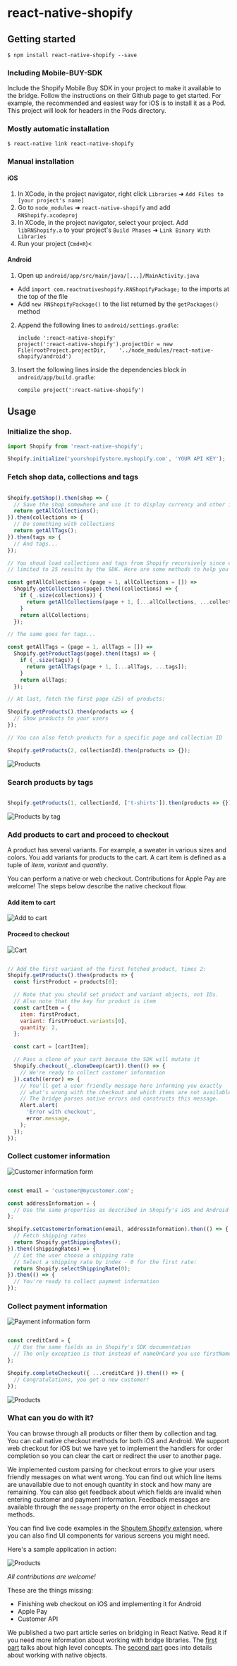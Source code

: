 # react-native-shopify

## Getting started

`$ npm install react-native-shopify --save`

### Including Mobile-BUY-SDK

Include the Shopify Mobile Buy SDK in your project to make it available to the bridge.
Follow the instructions on their Github page to get started. For example,
the recommended and easiest way for iOS is to install it as a Pod. This project will look
for headers in the Pods directory.

### Mostly automatic installation

`$ react-native link react-native-shopify`

### Manual installation


#### iOS

1. In XCode, in the project navigator, right click `Libraries` ➜ `Add Files to [your project's name]`
2. Go to `node_modules` ➜ `react-native-shopify` and add `RNShopify.xcodeproj`
3. In XCode, in the project navigator, select your project. Add `libRNShopify.a` to your project's `Build Phases` ➜ `Link Binary With Libraries`
4. Run your project (`Cmd+R`)<

#### Android

1. Open up `android/app/src/main/java/[...]/MainActivity.java`
  - Add `import com.reactnativeshopify.RNShopifyPackage;` to the imports at the top of the file
  - Add `new RNShopifyPackage()` to the list returned by the `getPackages()` method
2. Append the following lines to `android/settings.gradle`:
      ```
      include ':react-native-shopify'
      project(':react-native-shopify').projectDir = new File(rootProject.projectDir, 	'../node_modules/react-native-shopify/android')
      ```
3. Insert the following lines inside the dependencies block in `android/app/build.gradle`:
      ```
      compile project(':react-native-shopify')
      ```


## Usage

### Initialize the shop.

```javascript
import Shopify from 'react-native-shopify';

Shopify.initialize('yourshopifystore.myshopify.com', 'YOUR API KEY');

```

### Fetch shop data, collections and tags

```javascript

Shopify.getShop().then(shop => {
  // Save the shop somewhere and use it to display currency and other info
  return getAllCollections();
}).then(collections => {
  // Do something with collections
  return getAllTags();
}).then(tags => {
  // And tags...
});

// You shoud load collections and tags from Shopify recursively since each query is
// limited to 25 results by the SDK. Here are some methods to help you out:

const getAllCollections = (page = 1, allCollections = []) =>
  Shopify.getCollections(page).then((collections) => {
    if (_.size(collections)) {
      return getAllCollections(page + 1, [...allCollections, ...collections]);
    }
    return allCollections;
  });

// The same goes for tags...

const getAllTags = (page = 1, allTags = []) =>
  Shopify.getProductTags(page).then((tags) => {
    if (_.size(tags)) {
      return getAllTags(page + 1, [...allTags, ...tags]);
    }
    return allTags;
  });

// At last, fetch the first page (25) of products:

Shopify.getProducts().then(products => {
  // Show products to your users
});

// You can also fetch products for a specific page and collection ID

Shopify.getProducts(2, collectionId).then(products => {});

```
![Products](images/products.png)

### Search products by tags

```javascript

Shopify.getProducts(1, collectionId, ['t-shirts']).then(products => {});

```

![Products by tag](images/products-tag.png)

### Add products to cart and proceed to checkout

A product has several variants. For example, a sweater in various sizes and colors. You add
variants for products to the cart. A cart item is defined as a tuple of _item_, _variant_ and _quantity_.

You can perform a native or web checkout. Contributions for Apple Pay are welcome! The steps below
describe the native checkout flow.

#### Add item to cart

![Add to cart](images/add-to-cart.png)

#### Proceed to checkout

![Cart](images/cart.png)

```javascript

// Add the first variant of the first fetched product, times 2:
Shopify.getProducts().then(products => {
  const firstProduct = products[0];

  // Note that you should set product and variant objects, not IDs.
  // Also note that the key for product is item
  const cartItem = {
    item: firstProduct,
    variant: firstProduct.variants[0],
    quantity: 2,
  };

  const cart = [cartItem];

  // Pass a clone of your cart because the SDK will mutate it
  Shopify.checkout(_.cloneDeep(cart)).then(() => {
    // We're ready to collect customer information
  }).catch((error) => {
    // You'll get a user friendly message here informing you exactly
    // what's wrong with the checkout and which items are not available.
    // The bridge parses native errors and constructs this message.
    Alert.alert(
      'Error with checkout',
      error.message,
    );
  });
});

```

### Collect customer information

![Customer information form](images/customer-info.png)

```javascript

const email = 'customer@mycustomer.com';

const addressInformation = {
  // Use the same properties as described in Shopify's iOS and Android SDK documentation
};

Shopify.setCustomerInformation(email, addressInformation).then(() => {
  // Fetch shipping rates
  return Shopify.getShippingRates();
}).then((shippingRates) => {
  // Let the user choose a shipping rate
  // Select a shipping rate by index - 0 for the first rate:
  return Shopify.selectShippingRate(0);
}).then(() => {
  // You're ready to collect payment information
});

```

### Collect payment information

![Payment information form](images/payment-info.png)

```javascript

const creditCard = {
  // Use the same fields as in Shopify's SDK documentation
  // The only exception is that instead of nameOnCard you use firstName and lastName
};

Shopify.completeCheckout({ ...creditCard }).then(() => {
  // Congratulations, you got a new customer!
});

```

![Products](images/order-complete.png)


### What can you do with it?

You can browse through all products or filter them by collection and tag. You can call native checkout
methods for both iOS and Android. We support web checkout for iOS but we have yet to implement the
handlers for order completion so you can clear the cart or redirect the user to another page.

We implemented custom parsing for checkout errors to give your users
friendly messages on what went wrong. You can find out which line items are unavailable due to
not enough quantity in stock and how many are remaining. You can also get feedback about which
fields are invalid when entering customer and payment information. Feedback messages are available
through the `message` property on the error object in checkout methods.

You can find live code examples in the [Shoutem Shopify extension](https://github.com/shoutem/extensions/tree/master/shoutem-shopify),
where you can also find UI components for various screens you might need.

Here's a sample application in action:

![Products](images/demo.gif)

*All contributions are welcome!*

These are the things missing:

* Finishing web checkout on iOS and implementing it for Android
* Apple Pay
* Customer API

We published a two part article series on bridging in React Native. Read it if you need more information about working with bridge libraries.
The [first part](https://medium.com/shoutem/top-lessons-we-learned-while-building-a-react-native-bridge-library-bd6485cc6212) talks
about high level concepts. The [second part](https://medium.com/shoutem/ways-to-pass-objects-between-native-and-javascript-in-react-native-c3dcae7bf4f5)
goes into details about working with native objects.


